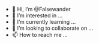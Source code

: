 - 👋 Hi, I’m @Falsewander
- 👀 I’m interested in ...
- 🌱 I’m currently learning ...
- 💞️ I’m looking to collaborate on ...
- 📫 How to reach me ...

<!---
Falsewander/Falsewander is a ✨ special ✨ repository because its `README.md` (this file) appears on your GitHub profile.
You can click the Preview link to take a look at your changes.
--->
